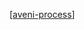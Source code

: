 [[aveni-process]]

[//begin]: # "Autogenerated link references for markdown compatibility"
[aveni-process]: aveni-process "Aveni process"
[//end]: # "Autogenerated link references"
